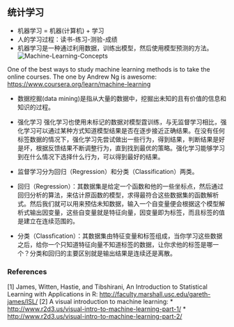 ## 统计学习

* 机器学习 = 机器(计算机) + 学习
* 人的学习过程：读书-练习-测验-成绩
* 机器学习是一种通过利用数据，训练出模型，然后使用模型预测的方法。
![Machine-Learning-Concepts](https://raw.githubusercontent.com/adong77/bigbook/master/images/ML-concepts.png)

One of the best ways to study machine learning methods is to take the online courses. The one by Andrew Ng is awesome: https://www.coursera.org/learn/machine-learning

* 数据挖掘(data mining)是指从大量的数据中，挖掘出未知的且有价值的信息和知识的过程。

* 强化学习
强化学习也使用未标记的数据对模型霆训练，与无监督学习相比，强化学习可以通过某种方式知道模型结果是否在逐步接近正确结果。在没有任何标签数据的情况下，强化学习先尝试做出一些行为，得到结果，判断结果是好是坏，根据反馈结果不断调整行为，直到找到最优的策略。强化学习能够学习到在什么情况下选择什么行为，可以得到最好的结果。

* 监督学习分为回归（Regression）和分类（Classification）两类。
* 回归（Regression）：其数据集是给定一个函数和他的一些坐标点，然后通过回归分析的算法，来估计原函数的模型，求得最符合这些数据集的函数解析式。然后我们就可以用来预估未知数据，输入一个自变量便会根据这个模型解析式输出因变量，这些自变量就是特征向量，因变量即为标签，而且标签的值是建立在连续范围的。
* 分类（Classfication）：其数据集由特征变量和标签组成，当你学习这些数据之后，给你一个只知道特征向量不知道标签的数据，让你求他的标签是哪一个？分类和回归的主要区别就是输出结果是连续还是离散。


### References
[1] James, Witten, Hastie, and Tibshirani, An Introduction to Statistical Learning with Applications in R: http://faculty.marshall.usc.edu/gareth-james/ISL/
[2] A visual introduction to machine learning:
    * http://www.r2d3.us/visual-intro-to-machine-learning-part-1/
    * http://www.r2d3.us/visual-intro-to-machine-learning-part-2/